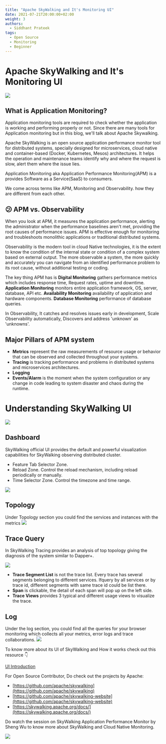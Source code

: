 ```yaml
---
title: "Apache SkyWalking and It's Monitoring UI"
date: 2021-07-21T20:00:00+02:00
weight: 3
authors:
  - Siddhant Prateek
tags:
  - Open Source
  - Monitoring
  - Beginner
---
```


# Apache SkyWalking and It's Monitoring UI

![](https://i.imgur.com/bxF5n3Q.png)



## What is Application Monitoring?

Application monitoring tools are required to check whether the application is working and performing properly or not. Since there are many tools for Application monitoring but in this blog, we'll talk about Apache Skywalking.

Apache SkyWalking is an open source application performance monitor tool for distributed systems, specially designed for microservices, cloud native and container-based (Docker, Kubernetes, Mesos) architectures. It helps the operation and maintenance teams identify why and where the request is slow, alert them where the issue lies.  

Application Monitoring aka Application Performance Monitoring(APM) is a provides Software as a Service(SaaS) to consumers. 

We come across terms like APM, Monitoring and Observability. how they are different from each other.

## 😕 APM vs. Observability

When you look at APM, it measures the application performance, alerting the administrator when the performance baselines aren't met, providing the root causes of performance issues. APM is effective enough for monitoring and troubleshoots monolithic applications or traditional distributed systems.

Observability is the modern tool in cloud Native technologies, it is the extent to know the condition of the internal state or condition of a complex system based on external output. The more observable a system, the more quickly and accurately you can navigate from an identified performance problem to its root cause, without additional testing or coding. 

The key thing APM has is **Digital Monitoring** gathers performance metrics which includes response time, Request rates, uptime and downtime. **Application Monitoring**  monitors entire application framework, OS, server, database, API etc. **Availability Monitoring** availability of application and hardware components. **Database Monitoring** performance of database queries. 

In Observability, It catches and resolves issues early in development, Scale Observability automatically, Discovers and address 'unknown' as 'unknowns'.

## Major Pillars of APM system 
- **Metrics** represent the raw measurements of resource usage or behavior that can be observed and collected throughout your systems.
- **Tracing** is tracking performance and problems in distributed systems and microservices architectures. 
- **Logging**
- **Events/Alarm** is the moment when the system configuration or any change in code leading to system disaster and chaos during the runtime. 



# Understanding SkyWalking UI

![](https://i.imgur.com/oRztmim.png)


## Dashboard
SkyWalking official UI provides the default and powerful visualization capabilities for SkyWalking observing distributed cluster.

- Feature Tab Selector Zone.
- Reload Zone. Control the reload mechanism, including reload periodically or manually.
- Time Selector Zone. Control the timezone and time range.

![](https://i.imgur.com/2h6PSdU.png)


## Topology

Under Topology section you could find the services and instances with the metrics
![](https://i.imgur.com/L5HZt0m.png)


## Trace Query
In SkyWalking Tracing provides an analysis of top topology giving the diagnosis of the system similar to Dapper+.


![](https://i.imgur.com/u28q3Em.png)

- **Trace Segment List** is not the trace list. Every trace has several segments belonging to different services. Ifquery by all services or by trace id, different segments with same trace id could be list there.
- **Span** is clickable, the detail of each span will pop up on the left side.
- **Trace Views** provides 3 typical and different usage views to visualize the trace.

## Log

Under the log section, you could find all the queries for your browser monitoring which collects all your metrics, error logs and trace collaborations. 
![](https://i.imgur.com/IdyhSlB.png)


To know more about its UI of SkyWalking and How it works check out this resource 👇

[UI Introduction](https://skywalking.apache.org/docs/main/v8.5.0/en/ui/readme/)

For Open Source Contributor, Do check out the projects by Apache:

- [https://github.com/apache/skywalking](https://github.com/apache/skywalking)
- [https://github.com/apache/skywalking-website](https://github.com/apache/skywalking-website)
- [https://skywalking.apache.org/docs/](https://skywalking.apache.org/docs/)

Do watch the session on SkyWalking Application Performance Monitor by Sheng Wu to know more about SkyWalking and Cloud Native Monitoring.

<!-- ![](https://i.imgur.com/7UhCsm6.jpg)] -->

<a href="https://www.youtube.com/watch?v=6lmHU3XtN10" target="_blank">
<img src="https://i.imgur.com/7UhCsm6.jpg">
</a>
